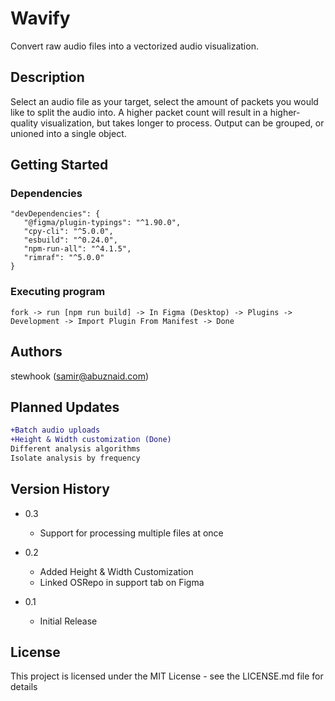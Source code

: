 # Wavify

Convert raw audio files into a vectorized audio visualization.

## Description

Select an audio file as your target, select the amount of packets you would like to split the audio into. A higher packet count will result in a higher-quality visualization, but takes longer to process. Output can be grouped, or unioned into a single object.

## Getting Started

### Dependencies

```
"devDependencies": {
   "@figma/plugin-typings": "^1.90.0",
   "cpy-cli": "^5.0.0",
   "esbuild": "^0.24.0",
   "npm-run-all": "^4.1.5",
   "rimraf": "^5.0.0"
}
```

### Executing program

```
fork -> run [npm run build] -> In Figma (Desktop) -> Plugins -> Development -> Import Plugin From Manifest -> Done
```

## Authors

stewhook (samir@abuznaid.com)

## Planned Updates
```diff
+Batch audio uploads
+Height & Width customization (Done)
Different analysis algorithms
Isolate analysis by frequency
```

## Version History
* 0.3
   * Support for processing multiple files at once
* 0.2
   * Added Height & Width Customization
   * Linked OSRepo in support tab on Figma

* 0.1
    * Initial Release

## License

This project is licensed under the MIT License - see the LICENSE.md file for details
